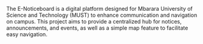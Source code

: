 The E-Noticeboard is a digital platform designed for Mbarara University of Science and Technology (MUST) to enhance communication and navigation on campus. This project aims to provide a centralized hub for notices, announcements, and events, as well as a simple map feature to facilitate easy navigation.